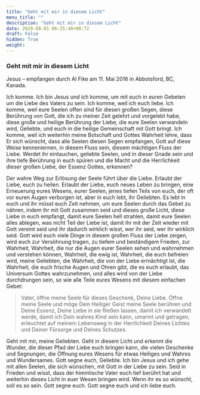 ```yaml
---
title: "Geht mit mir in diesem Licht"
menu_title: ""
description: "Geht mit mir in diesem Licht"
date: 2020-08-01 06:25:48+00:72
draft: False
hidden: True
weight:
---
```

### Geht mit mir in diesem Licht

Jesus – empfangen durch Al Fike am 11. Mai 2016 in Abbotsford, BC, Kanada.

Ich komme. Ich bin Jesus und ich komme, um mit euch in euren Gebeten um die Liebe des Vaters zu sein. Ich komme, weil ich euch liebe. Ich komme, weil eure Seelen offen sind für diesen großen Segen, diese Berührung von Gott, die ich zu meiner Zeit gelehrt und vorgelebt habe, diese große und heilige Berührung der Liebe, die eure Seelen verwandeln wird, Geliebte, und euch in die heilige Gemeinschaft mit Gott bringt. Ich komme, weil ich weiterhin meine Botschaft und Gottes Wahrheit lehre, dass Er sich wünscht, dass alle Seelen diesen Segen empfangen, Gott auf diese Weise kennenlernen, in diesem Fluss sein, diesem mächtigen Fluss der Liebe. Werdet ihr eintauchen, geliebte Seelen, und in dieser Gnade sein und ihre tiefe Berührung in euch spüren und die Macht und die Herrlichkeit dieser großen Liebe, der Essenz Gottes, erkennen?

Der wahre Weg zur Erlösung der Seele führt über die Liebe. Erlaubt der Liebe, euch zu heilen. Erlaubt der Liebe, euch neues Leben zu bringen, eine Erneuerung eures Wesens, eurer Seelen, jenes tiefen Teils von euch, der oft vor euren Augen verborgen ist, aber in euch lebt, ihr Geliebten. Es lebt in euch und ihr müsst euch Zeit nehmen, um eure Seelen durch das Gebet zu nähren, indem ihr mit Gott zusammen seid und dieses große Licht, diese Liebe in euch empfangt, damit eure Seelen hell strahlen, damit eure Seelen alles ablegen, was nicht Teil der Liebe ist, damit ihr mit der Zeit wieder mit Gott vereint seid und ihr dadurch wirklich wisst, wer ihr seid, wer ihr wirklich seid. Gott wird euch viele Dinge in diesem großen Fluss der Liebe zeigen, wird euch zur Versöhnung tragen, zu tiefem und beständigem Frieden, zur Wahrheit, Wahrheit, die nur die Augen eurer Seelen sehen und wahrnehmen und verstehen können, Wahrheit, die ewig ist, Wahrheit, die euch befreien wird, meine Geliebten, die Wahrheit, die von der Liebe ermächtigt ist, die Wahrheit, die euch frische Augen und Ohren gibt, die es euch erlaubt, das Universum Gottes wahrzunehmen, und alles wird von der Liebe durchdrungen sein, so wie alle Teile eures Wesens mit diesem einfachen Gebet:

> Vater, öffne meine Seele für dieses Geschenk, Deine Liebe. Öffne meine Seele und möge Dein Heiliger Geist meine Seele berühren und Deine Essenz, Deine Liebe in sie fließen lassen, damit ich verwandelt werde, damit ich Dein wahres Kind sein kann, umarmt und getragen, erleuchtet auf meinem Lebensweg in der Herrlichkeit Deines Lichtes und Deiner Fürsorge und Deines Schutzes.

Geht mit mir, meine Geliebten. Geht in diesem Licht und erkennt die Wunder, die dieser Pfad der Liebe euch bringen kann, die vielen Geschenke und Segnungen, die Öffnung eures Wesens für etwas Heiliges und Wahres und Wundersames. Gott segne euch, Geliebte. Ich bin Jesus und ich gehe mit allen Seelen, die sich wünschen, mit Gott in der Liebe zu sein. Seid in Frieden und wisst, dass der himmlische Vater euch tief berührt hat und weiterhin dieses Licht in euer Wesen bringen wird. Wenn ihr es so wünscht, soll es so sein. Gott segne euch. Gott segne euch und ich liebe euch.

